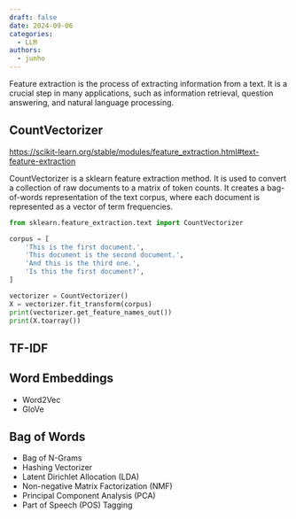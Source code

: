 ```yaml
---
draft: false
date: 2024-09-06
categories:
  - LLM
authors:
  - junho
---
```


Feature extraction is the process of extracting information from a text. It is a crucial step in many applications, such as information retrieval, question answering, and natural language processing.

<!-- more -->

## CountVectorizer

https://scikit-learn.org/stable/modules/feature_extraction.html#text-feature-extraction

CountVectorizer is a sklearn feature extraction method. It is used to convert a collection of raw documents to a matrix of token counts. It creates a bag-of-words representation of the text corpus, where each document is represented as a vector of term frequencies.

```python
from sklearn.feature_extraction.text import CountVectorizer

corpus = [
    'This is the first document.',
    'This document is the second document.',
    'And this is the third one.',
    'Is this the first document?',
]

vectorizer = CountVectorizer()
X = vectorizer.fit_transform(corpus)
print(vectorizer.get_feature_names_out())
print(X.toarray())
```

## TF-IDF

## Word Embeddings

- Word2Vec
- GloVe

## Bag of Words

- Bag of N-Grams
- Hashing Vectorizer
- Latent Dirichlet Allocation (LDA)
- Non-negative Matrix Factorization (NMF)
- Principal Component Analysis (PCA)
- Part of Speech (POS) Tagging

